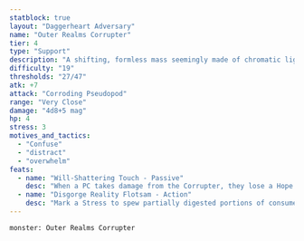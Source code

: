 ```yaml
---
statblock: true
layout: "Daggerheart Adversary"
name: "Outer Realms Corrupter"
tier: 4
type: "Support"
description: "A shifting, formless mass seemingly made of chromatic light."
difficulty: "19"
thresholds: "27/47"
atk: +7
attack: "Corroding Pseudopod"
range: "Very Close"
damage: "4d8+5 mag"
hp: 4
stress: 3
motives_and_tactics:
  - "Confuse"
  - "distract"
  - "overwhelm"
feats:
  - name: "Will-Shattering Touch - Passive"
    desc: "When a PC takes damage from the Corrupter, they lose a Hope."
  - name: "Disgorge Reality Flotsam - Action"
    desc: "Mark a Stress to spew partially digested portions of consumed realities at all targets within Close range. Targets must succeed on a Knowledge Reaction Roll or mark 2 Stress."
---
```


```statblock
monster: Outer Realms Corrupter
```